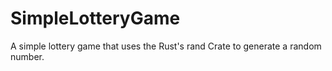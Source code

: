 # SimpleLotteryGame

A simple lottery game that uses the Rust's rand Crate to generate a random number.
